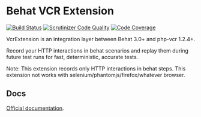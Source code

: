Behat VCR Extension
===================

[![Build Status](https://travis-ci.org/aaa2000/behat-vcr-extension.svg?branch=master)](https://travis-ci.org/aaa2000/behat-vcr-extension)
[![Scrutinizer Code Quality](https://scrutinizer-ci.com/g/aaa2000/behat-vcr-extension/badges/quality-score.png?b=master)](https://scrutinizer-ci.com/g/aaa2000/behat-vcr-extension/?branch=master)
[![Code Coverage](https://scrutinizer-ci.com/g/aaa2000/behat-vcr-extension/badges/coverage.png?b=master)](https://scrutinizer-ci.com/g/aaa2000/behat-vcr-extension/?branch=master)

VcrExtension is an integration layer between Behat 3.0+ and php-vcr 1.2.4+.

Record your HTTP interactions in behat scenarios and replay them during future test runs for fast, deterministic, 
accurate tests.

Note: This extension records only HTTP interactions in behat steps. This extension not works with selenium/phantomjs/firefox/whatever browser.

## Docs

[Official documentation](doc/index.rst).


